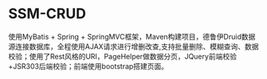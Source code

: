 # SSM-CRUD
使用MyBatis + Spring + SpringMVC框架，Maven构建项目，德鲁伊Druid数据源连接数据库，全程使用AJAX请求进行增删改查,支持批量删除、模糊查询、数据校验；使用了Rest风格的URI，PageHelper做数据分页，JQuery前端校验+JSR303后端校验；前端使用bootstrap搭建页面。
